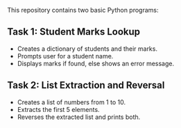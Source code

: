 
This repository contains two basic Python programs:

## Task 1: Student Marks Lookup
- Creates a dictionary of students and their marks.
- Prompts user for a student name.
- Displays marks if found, else shows an error message.


## Task 2: List Extraction and Reversal
- Creates a list of numbers from 1 to 10.
- Extracts the first 5 elements.
- Reverses the extracted list and prints both.


